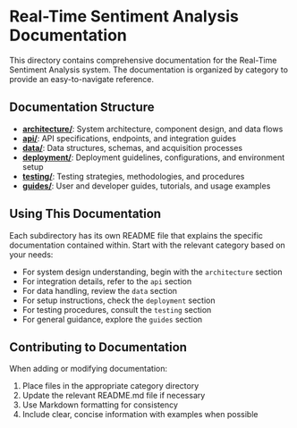 # Real-Time Sentiment Analysis Documentation

This directory contains comprehensive documentation for the Real-Time Sentiment Analysis system. The documentation is organized by category to provide an easy-to-navigate reference.

## Documentation Structure

- **[architecture/](./architecture/)**: System architecture, component design, and data flows
- **[api/](./api/)**: API specifications, endpoints, and integration guides
- **[data/](./data/)**: Data structures, schemas, and acquisition processes
- **[deployment/](./deployment/)**: Deployment guidelines, configurations, and environment setup
- **[testing/](./testing/)**: Testing strategies, methodologies, and procedures
- **[guides/](./guides/)**: User and developer guides, tutorials, and usage examples

## Using This Documentation

Each subdirectory has its own README file that explains the specific documentation contained within. Start with the relevant category based on your needs:

- For system design understanding, begin with the `architecture` section
- For integration details, refer to the `api` section
- For data handling, review the `data` section
- For setup instructions, check the `deployment` section
- For testing procedures, consult the `testing` section
- For general guidance, explore the `guides` section

## Contributing to Documentation

When adding or modifying documentation:

1. Place files in the appropriate category directory
2. Update the relevant README.md file if necessary
3. Use Markdown formatting for consistency
4. Include clear, concise information with examples when possible